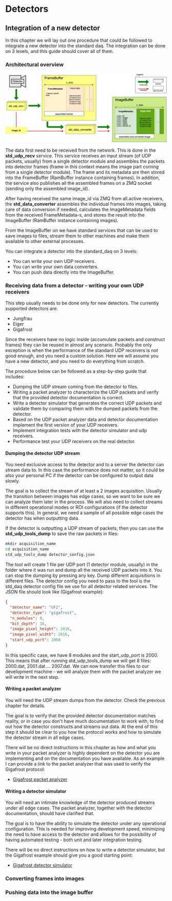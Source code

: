 # Detectors

## Integration of a new detector

In this chapter we will lay out one procedure that could be followed to integrate a new detector into the standard daq. 
The integration can be done on 3 levels, and this guide should cover all of them.

### Architectural overview
![detectors overview](../docs/detectors_overview.jpg)

The data first need to be received from the network. This is done in the **std\_udp\_recv** service. This service 
receives an input stream (of UDP packets, usually) from a single detector module and assembles the packets into 
detector frames (frame in this context means the image part coming from a single detector module). The frame and its 
metadata are then stored into the FrameBuffer (RamBuffer instance containing frames). In addition, the service also 
publishes all the assembled frames on a ZMQ socket (sending only the assembled image_id).

After having received the same image_id via ZMQ from all active receivers, the **std\_data\_converter** assembles the 
individual frames into images, taking care of data conversion if needed, calculates the ImageMetadata fields from the
received FrameMetadata-s, and stores the result into the ImageBuffer (RamBuffer instance containing images).

From the ImageBuffer on we have standard services that can be used to save images to files, stream them to other 
machines and make them available to other external processes.

You can integrate a detector into the standard_daq on 3 levels:

- You can write your own UDP receivers.
- You can write your own data converters.
- You can push data directly into the ImageBuffer.

### Receiving data from a detector - writing your own UDP receivers

This step usually needs to be done only for new detectors. The currently supported detectors are:

- Jungfrau
- Eiger
- Gigafrost

Since the receivers have no logic inside (accumulate packets and construct frames) they can be reused in almost 
any scenario. Probably the only exception is when the performance of the standard UDP receivers is not good enough, 
and you need a custom solution. Here we will assume you have a new detector, and you need to do everything from scratch.

The procedure below can be followed as a step-by-step guide that includes:

- Dumping the UDP stream coming from the detector to files.
- Writing a packet analyzer to characterize the UDP packets and verify that the provided detector documentation is correct.
- Write a detector simulator that generates the correct UDP packets and validate them by comparing them with the dumped 
packets from the detector.
- Based on the UDP packet analyzer data and detector documentation implement the first version of your UDP receivers.
- Implement integration tests with the detector simulator and udp receivers.
- Performance test your UDP receivers on the real detector. 

#### Dumping the detector UDP stream

You need exclusive access to the detector and to a server the detector can stream data to. In this case the performance 
does not matter, so it could be also your personal PC if the detector can be configured to output data slowly.

The goal is to collect the stream of at least a 2 images acquisition. Usually the transition between images has 
edge cases, so we want to be sure we can analyze them later in the process. We will also need to collect streams in 
different operational modes or ROI configurations (if the detector supports this). In general, we need a sample of all 
possible edge cases the detector has when outputting data.

If the detector is outputting a UDP stream of packets, then you can use the **std\_udp\_tools\_dump** to save the raw 
packets in files:

```bash
mkdir acquisition_name
cd acquisition_name 
std_udp_tools_dump detector_config.json
```

The tool will create 1 file per UDP port (1 detector module, usually) in the folder where it was run and dump all the 
received UDP packets into it. You can stop the dumping by pressing any key. Dump different acquisitions in different files.
The detector config you need to pass to the tool is the std_daq detector config file 
we use for all detector related services. The JSON file should look like (Gigafrost example):

```json
{
  "detector_name": "GF2",
  "detector_type": "gigafrost",
  "n_modules": 8,
  "bit_depth": 16,
  "image_pixel_height": 2016,
  "image_pixel_width": 2016,
  "start_udp_port": 2000
}
```

In this specific case, we have 8 modules and the start_udp_port is 2000. This means that after running std_udp_tools_dump
we will get 8 files: 2000.dat, 2001.dat ... 2007.dat. We can now transfer this files to our development machine - we 
will analyze them with the packet analyzer we will write in the next step.

#### Writing a packet analyzer

You will need the UDP stream dumps from the detector. Check the previous chapter for details.

The goal is to verify that the provided detector documentation matches reality, or in case you don't have much 
documentation to work with, to find out how the detector constructs and streams out data. At the end of this step it 
should be clear to you how the protocol works and how to simulate the detector stream in all edge cases.

There will be no direct instructions in this chapter as how and what you write in your packet analyzer is highly 
dependent on the detector you are implementing and on the documentation you have available. As an example I can 
provide a link to the packet analyzer that was used to verify the Gigafrost protocol:

- [Gigafrost packet analyzer](https://github.com/paulscherrerinstitute/std_detector_buffer/blob/master/testing/gigafrost/analyze_udp_dump.py)

#### Writing a detector simulator

You will need an intimate knowledge of the detector produced streams under all edge cases. The packet analyzer, 
together with the detector documentation, should have clarified that.

The goal is to have the ability to simulate the detector under any operational configuration. This is needed for 
improving development speed, minimizing the need to have access to the detector and allows for the possibility of 
having automated testing - both unit and later integration testing.

There will be no direct instructions on how to write a detector simulator, but the Gigafrost example should give you a good 
starting point:

- [Gigafrost detector simulator](https://github.com/paulscherrerinstitute/std_detector_buffer/blob/master/std_buffer/gigafrost/udp_gf_sim.py)


### Converting frames into images


### Pushing data into the image buffer